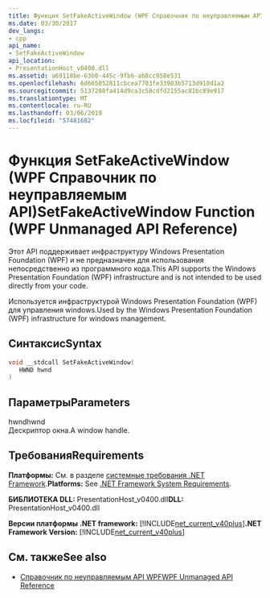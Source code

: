 ```yaml
---
title: Функция SetFakeActiveWindow (WPF Справочник по неуправляемым API)
ms.date: 03/30/2017
dev_langs:
- cpp
api_name:
- SetFakeActiveWindow
api_location:
- PresentationHost_v0400.dll
ms.assetid: a69118be-63b0-445c-9fb6-ab8cc958e531
ms.openlocfilehash: 6d665052811cbcea7703fe33903b5713d910d1a2
ms.sourcegitcommit: 5137208fa414d9ca3c58cdfd2155ac81bc89e917
ms.translationtype: MT
ms.contentlocale: ru-RU
ms.lasthandoff: 03/06/2019
ms.locfileid: "57481682"
---
```

# <a name="setfakeactivewindow-function-wpf-unmanaged-api-reference"></a><span data-ttu-id="8e854-102">Функция SetFakeActiveWindow (WPF Справочник по неуправляемым API)</span><span class="sxs-lookup"><span data-stu-id="8e854-102">SetFakeActiveWindow Function (WPF Unmanaged API Reference)</span></span>
<span data-ttu-id="8e854-103">Этот API поддерживает инфраструктуру Windows Presentation Foundation (WPF) и не предназначен для использования непосредственно из программного кода.</span><span class="sxs-lookup"><span data-stu-id="8e854-103">This API supports the Windows Presentation Foundation (WPF) infrastructure and is not intended to be used directly from your code.</span></span>  
  
 <span data-ttu-id="8e854-104">Используется инфраструктурой Windows Presentation Foundation (WPF) для управления windows.</span><span class="sxs-lookup"><span data-stu-id="8e854-104">Used by the Windows Presentation Foundation (WPF) infrastructure for windows management.</span></span>  
  
## <a name="syntax"></a><span data-ttu-id="8e854-105">Синтаксис</span><span class="sxs-lookup"><span data-stu-id="8e854-105">Syntax</span></span>  
  
```cpp  
void __stdcall SetFakeActiveWindow(  
   HWND hwnd  
)  
```  
  
## <a name="parameters"></a><span data-ttu-id="8e854-106">Параметры</span><span class="sxs-lookup"><span data-stu-id="8e854-106">Parameters</span></span>  
 <span data-ttu-id="8e854-107">hwnd</span><span class="sxs-lookup"><span data-stu-id="8e854-107">hwnd</span></span>  
 <span data-ttu-id="8e854-108">Дескриптор окна.</span><span class="sxs-lookup"><span data-stu-id="8e854-108">A window handle.</span></span>  
  
## <a name="requirements"></a><span data-ttu-id="8e854-109">Требования</span><span class="sxs-lookup"><span data-stu-id="8e854-109">Requirements</span></span>  
 <span data-ttu-id="8e854-110">**Платформы:** См. в разделе [системные требования .NET Framework](../../get-started/system-requirements.md).</span><span class="sxs-lookup"><span data-stu-id="8e854-110">**Platforms:** See [.NET Framework System Requirements](../../get-started/system-requirements.md).</span></span>  
  
 <span data-ttu-id="8e854-111">**БИБЛИОТЕКА DLL:** PresentationHost_v0400.dll</span><span class="sxs-lookup"><span data-stu-id="8e854-111">**DLL:** PresentationHost_v0400.dll</span></span>  
  
 <span data-ttu-id="8e854-112">**Версии платформы .NET framework:** [!INCLUDE[net_current_v40plus](../../../../includes/net-current-v40plus-md.md)]</span><span class="sxs-lookup"><span data-stu-id="8e854-112">**.NET Framework Version:** [!INCLUDE[net_current_v40plus](../../../../includes/net-current-v40plus-md.md)]</span></span>  
  
## <a name="see-also"></a><span data-ttu-id="8e854-113">См. также</span><span class="sxs-lookup"><span data-stu-id="8e854-113">See also</span></span>
- [<span data-ttu-id="8e854-114">Справочник по неуправляемым API WPF</span><span class="sxs-lookup"><span data-stu-id="8e854-114">WPF Unmanaged API Reference</span></span>](wpf-unmanaged-api-reference.md)
